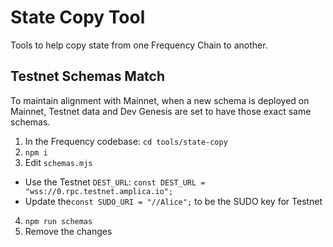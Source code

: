 # State Copy Tool

Tools to help copy state from one Frequency Chain to another.

## Testnet Schemas Match

To maintain alignment with Mainnet, when a new schema is deployed on Mainnet, Testnet data and Dev Genesis are set to have those exact same schemas.

1. In the Frequency codebase: `cd tools/state-copy`
2. `npm i`
3. Edit `schemas.mjs`
  - Use the Testnet `DEST_URL`: `const DEST_URL = "wss://0.rpc.testnet.amplica.io";`
  - Update the`const SUDO_URI = "//Alice";` to be the SUDO key for Testnet
4. `npm run schemas`
5. Remove the changes
